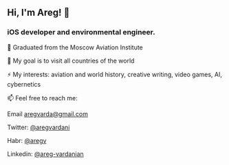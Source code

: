 ## Hi, I'm Areg! 👋
### iOS developer and environmental engineer.

🌱 Graduated from the Moscow Aviation Institute

🔭 My goal is to visit all countries of the world

⚡ My interests: aviation and world history, creative writing, video games, AI, cybernetics

📫 Feel free to reach me:

Email aregvarda@gmail.com

Twitter: [@aregvardani](https://twitter.com/aregvardani)

Habr: [@aregv](https://career.habr.com/aregv)

Linkedin: [@areg-vardanian](https://www.linkedin.com/in/areg-vardanian-b21b34225)

